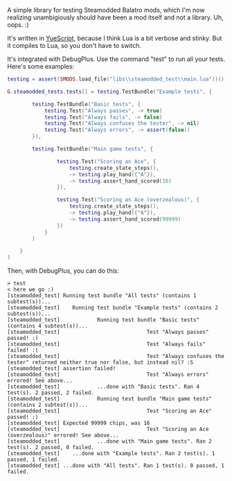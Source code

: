 A simple library for testing Steamodded Balatro mods, which I'm now realizing unambigiously should have been a mod itself and not a library. Uh, oops. :)

It's written in [YueScript](https://yuescript.org/), because I think Lua is a bit verbose and stinky. But it compiles to Lua, so you don't have to switch.

It's integrated with DebugPlus. Use the command "test" to run all your tests. Here's some examples:

```lua
testing = assert(SMODS.load_file("libs\\steamodded_test\\main.lua"))()

G.steamodded_tests.tests[] = testing.TestBundle("Example tests", {

        testing.TestBundle("Basic tests", {
            testing.Test("Always passes", -> true)
            testing.Test("Always fails", -> false)
            testing.Test("Always confuses the tester", -> nil)
            testing.Test("Always errors", -> assert(false))
        }),

        testing.TestBundle("Main game tests", {

                testing.Test("Scoring an Ace", {
                    testing.create_state_steps(),
                    -> testing.play_hand({"A"}),
                    -> testing.assert_hand_scored(16)
                }),

                testing.Test("Scoring an Ace (overzealous)", {
                    testing.create_state_steps(),
                    -> testing.play_hand({"A"}),
                    -> testing.assert_hand_scored(99999)
                })
            }
        )

    }
)
```
Then, with DebugPlus, you can do this:

```
> test
< here we go :)
[steamodded_test] Running test bundle "All tests" (contains 1 subtest(s))...
[steamodded_test]    Running test bundle "Example tests" (contains 2 subtest(s))...
[steamodded_test]            Running test bundle "Basic tests" (contains 4 subtest(s))...
[steamodded_test]                            Test "Always passes" passed! :)
[steamodded_test]                            Test "Always fails" failed! :(
[steamodded_test]                            Test "Always confuses the tester" returned neither true nor false, but instead nil? :S
[steamodded_test] assertion failed!
[steamodded_test]                            Test "Always errors" errored! See above...
[steamodded_test]            ...done with "Basic tests". Ran 4 test(s). 2 passed, 2 failed.
[steamodded_test]            Running test bundle "Main game tests" (contains 2 subtest(s))...
[steamodded_test]                            Test "Scoring an Ace" passed! :)
[steamodded_test] Expected 99999 chips, was 16
[steamodded_test]                            Test "Scoring an Ace (overzealous)" errored! See above...
[steamodded_test]            ...done with "Main game tests". Ran 2 test(s). 2 passed, 0 failed.
[steamodded_test]    ...done with "Example tests". Ran 2 test(s). 1 passed, 1 failed.
[steamodded_test] ...done with "All tests". Ran 1 test(s). 0 passed, 1 failed.
```
